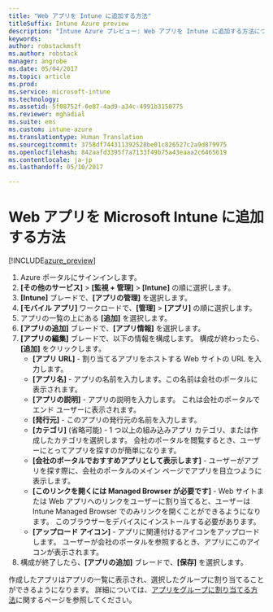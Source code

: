 ```yaml
---
title: "Web アプリを Intune に追加する方法"
titleSuffix: Intune Azure preview
description: "Intune Azure プレビュー: Web アプリを Intune に追加する方法について説明します。"
keywords: 
author: robstackmsft
ms.author: robstack
manager: angrobe
ms.date: 05/04/2017
ms.topic: article
ms.prod: 
ms.service: microsoft-intune
ms.technology: 
ms.assetid: 5f08752f-0e87-4ad9-a34c-4991b3150775
ms.reviewer: mghadial
ms.suite: ems
ms.custom: intune-azure
ms.translationtype: Human Translation
ms.sourcegitcommit: 3758df744311392528be01c826527c2a9d879975
ms.openlocfilehash: 842aafd3395f7a7133f49b75a43eaaa2c6465619
ms.contentlocale: ja-jp
ms.lasthandoff: 05/10/2017

---
```


# <a name="how-to-add-web-apps-to-microsoft-intune"></a>Web アプリを Microsoft Intune に追加する方法

[!INCLUDE[azure_preview](../includes/azure_preview.md)]

1. Azure ポータルにサインインします。
2. **[その他のサービス]** > **[監視 + 管理]** > **[Intune]** の順に選択します。
3. **[Intune]** ブレードで、**[アプリの管理]** を選択します。
4. **[モバイル アプリ]** ワークロードで、**[管理]** > **[アプリ]** の順に選択します。
5. アプリの一覧の上にある **[追加]** を選択します。
6. **[アプリの追加]** ブレードで、**[アプリ情報]** を選択します。
7. **[アプリの編集]** ブレードで、以下の情報を構成します。 構成が終わったら、**[追加]** をクリックします。
    - **[アプリ URL]** - 割り当てるアプリをホストする Web サイトの URL を入力します。
    - **[アプリ名]** - アプリの名前を入力します。この名前は会社のポータルに表示されます。
    - **[アプリの説明]** - アプリの説明を入力します。 これは会社のポータルでエンド ユーザーに表示されます。
    - **[発行元]** - このアプリの発行元の名前を入力します。
    - **[カテゴリ]** (省略可能) - 1 つ以上の組み込みアプリ カテゴリ、または作成したカテゴリを選択します。 会社のポータルを閲覧するとき、ユーザーにとってアプリを探すのが簡単になります。
    - **[会社のポータルでおすすめアプリとして表示します]** - ユーザーがアプリを探す際に、会社のポータルのメイン ページでアプリを目立つように表示します。
    - **[このリンクを開くには Managed Browser が必要です]** - Web サイトまたは Web アプリへのリンクをユーザーに割り当てると、ユーザーは Intune Managed Browser でのみリンクを開くことができるようになります。 このブラウザーをデバイスにインストールする必要があります。
    - **[アップロード アイコン]** - アプリに関連付けるアイコンをアップロードします。 ユーザーが会社のポータルを参照するとき、アプリにこのアイコンが表示されます。
8. 構成が終了したら、**[アプリの追加]** ブレードで、**[保存]** を選択します。

作成したアプリはアプリの一覧に表示され、選択したグループに割り当てることができるようになります。 詳細については、[アプリをグループに割り当てる方法](deploy-apps.md)に関するページを参照してください。

